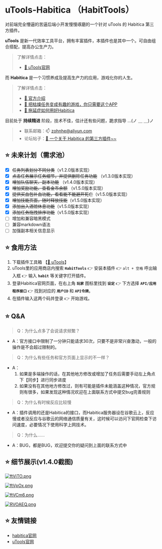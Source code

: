 # uTools-Habitica （HabitTools）
对前端完全懵逼的苦逼后端小开发慢慢琢磨的一个针对 uTools 的 Habitica 第三方插件。

**uTools** 是新一代效率工具平台，拥有丰富插件，本插件也是其中一个。可自由组合搭配，提高办公生产力。
> 了解详情点击：
> - [🔗 uTools官网](https://open.u-tools.cn/45142.html)

而 **Habitica** 是一个习惯养成及提高生产力的应用，游戏化你的人生。
> 了解详情点击：
> - [🔗 官方介绍](https://habitica.com/static/features)
> - [🔗 把枯燥任务变成有趣的游戏，你只需要这个APP](https://zhuanlan.zhihu.com/p/58660347)
> - [🔗 拖延症如何用好Habitica](https://www.zhihu.com/question/36371438)

目前处于 **持续精进** 阶段，技术不佳，估计还有些问题，跪求指导 ...(ノ ＿ ＿)ノ
> - 联系邮箱：📫 zohnhe@aliyun.com
> - 论坛帖子：[🔗 一个关于 Habitica 的第三方插件~~](https://yuanliao.info/d/3764-habittools-habitica)

## ⭐ 未来计划（需求池）
- [x] ~~任务列表划分不同分类~~（v1.2.0版本实现）
- [x] ~~点击任务展示任务细节，并提供删除任务功能~~ （v1.3.0版本实现）
- [x] ~~增加队伍聊天、副本功能~~ （v1.4.0版本实现）
- [x] ~~增加奖励功能、查看金币余额~~ （v1.5.0版本实现）
- [x] ~~提供买血包补血功能，看看能不能避开死亡~~（v1.5.0版本实现）
- [x] ~~增加技能页面，随时释放技能~~（v1.5.0版本实现）
- [x] ~~添加出入酒馆休息功能~~（v1.5.0版本实现）
- [x] ~~添加任务拖拽排序功能~~（v1.5.0版本实现）
- [ ] 增加和兼容暗黑模式
- [ ] 兼容markdown语法
- [ ] 加强副本相关信息显示

## ⭐ 食用方法
1. 下载插件工具箱 【[🔗 uTools](https://open.u-tools.cn/45142.html)】
2. uTools里的应用商店内搜索 **`HabitTools`** 👉 安装本插件 👉 `alt + 空格` 呼出输入框 👉 输入 **`habit`** 等关键字打开插件。
3. 登录Habitica官网页面，在右上角 **`玩家`** 图标里找到 **`设定`** 👉 下方选择 **`API/应用程序接口`** 👉 找到对应的 **`用户ID`** 和 **`API令牌`**。
4. 在插件输入这两个码并登录 👉 开始游戏。

## ⭐ Q&A
> Q：为什么点多了会说请求频繁？
- A：官方接口中限制了一分钟只能请求30次，只要不是非常兴奋激动，一般的操作是不会超过限制的。

> Q：为什么有些任务和官方页面上显示的不一样？
- A：
    1. 如果是多端操作的话，在其他地方修改或增加了任务后需要手动左上角点下【同步】进行同步进度
    2. 如果没有在其他地方修改过，则有可能是插件未能涵盖这种情况，官方规则有很多，如果发现这种情况欢迎在上面联系方式中提交bug完善规则

> Q：为什么有时候反应比较慢
- A：插件调用的还是Habitica的接口，而Habitica服务器设在谷歌云上，反应慢或者没反应与谷歌云的网络通信质量有关，这时候可以访问下官网检查下访问速度，必要情况下使用科学上网技术。

> Q：为什么……
- A：BUG，都是BUG，欢迎提交你的疑问到上面的联系方式中

## ⭐ 细节展示(v1.4.0截图)
[![ftViTO.png](https://z3.ax1x.com/2021/08/10/ftViTO.png)](https://imgtu.com/i/ftViTO)

[![ftVpOx.png](https://z3.ax1x.com/2021/08/10/ftVpOx.png)](https://imgtu.com/i/ftVpOx)

[![ftVCm6.png](https://z3.ax1x.com/2021/08/10/ftVCm6.png)](https://imgtu.com/i/ftVCm6)

[![RVOAEQ.png](https://z3.ax1x.com/2021/06/22/RVOAEQ.png)](https://imgtu.com/i/RVOAEQ)

## ⭐ 友情链接
- [habitica官网](https://habitica.com/)
- [uTools官网](https://u.tools/)

